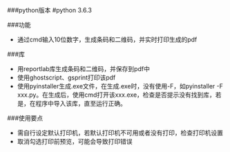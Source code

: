###python版本
#python 3.6.3

###功能
- 通过cmd输入10位数字，生成条码和二维码，并实时打印生成的pdf

###库
- 用reportlab库生成条码和二维码，并保存到pdf中
- 使用ghostscript、gsprint打印该pdf
- 使用pyinstaller生成.exe文件，在生成.exe时，没有使用-F，如pyinstaller -F xxx.py。在生成后，使用cmd打开该xxx.exe，检查是否提示没有找到库，若是，在程序中导入该库，直至运行正确。

###使用要点
- 需自行设定默认打印机，若默认打印机不可用或者没有打印，检查打印机设置
- 取消勾选打印前预览，可能会导致打印错误